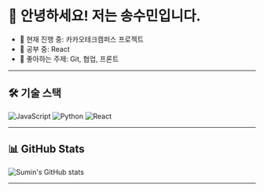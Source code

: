 # 👋 안녕하세요! 저는 송수민입니다.

- 🔭 현재 진행 중: 카카오테크캠퍼스 프로젝트
- 🌱 공부 중: React
- 💬 좋아하는 주제: Git, 협업, 프론트

---

## 🛠 기술 스택

![JavaScript](https://img.shields.io/badge/JavaScript-F7DF1E?style=for-the-badge&logo=javascript&logoColor=black)
![Python](https://img.shields.io/badge/Python-3776AB?style=for-the-badge&logo=python&logoColor=white)
![React](https://img.shields.io/badge/React-20232A?style=for-the-badge&logo=react&logoColor=61DAFB)

---

## 📊 GitHub Stats

![Sumin's GitHub stats](https://github-readme-stats.vercel.app/api?username=s-sumin&show_icons=true&theme=radical)

---

<!--
🧠 아이디어 목록
- 기술 스택: JavaScript, Python, React
- 배지: https://img.shields.io/
- 깃허브 통계: https://github.com/anuraghazra/github-readme-stats
📌 리포지토리 링크: https://github.com/s-sumin/s-sumin
-->
